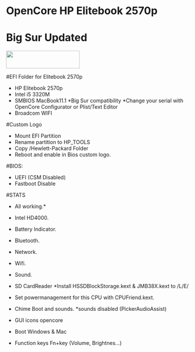 # OpenCore HP Elitebook 2570p
# Big Sur Updated
<img src="https://github.com/acidanthera/OpenCorePkg/blob/master/Docs/Logos/OpenCore_with_text_Small.png" width="200" height="48"/>
 
 #EFI Folder for Elitebook 2570p

- HP Elitebook 2570p
- Intel i5 3320M
- SMBIOS MacBook11.1 *Big Sur compatibility *Change your serial with OpenCore Configurator or Plist/Text Editor
- Broadcom WIFI

#Custom Logo
- Mount EFI Partition
- Rename partition to HP_TOOLS
- Copy /Hewlett-Packard Folder
- Reboot and enable in Bios custom logo.

#BIOS:
- UEFI (CSM Disabled)
- Fastboot Disable

#STATS
- All working.*
- Intel HD4000.
- Battery Indicator.
- Bluetooth.
- Network.
- Wifi.
- Sound.
- SD CardReader *Install HSSDBlockStorage.kext & JMB38X.kext to /L/E/

- Set powermanagement for this CPU with CPUFriend.kext.
- Chime Boot and sounds. *sounds disabled (PickerAudioAssist)
- GUI icons opencore
- Boot Windows & Mac
- Function keys Fn+key (Volume, Brightnes...)
